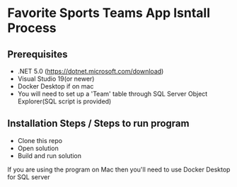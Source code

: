 # Favorite Sports Teams App Isntall Process

## Prerequisites

- .NET 5.0 (https://dotnet.microsoft.com/download)
- Visual Studio 19(or newer)
- Docker Desktop if on mac 
- You will need to set up a 'Team' table through SQL Server Object Explorer(SQL script is provided)

## Installation Steps / Steps to run program

- Clone this repo
- Open solution
- Build and run solution

If you are using the program on Mac then you'll need to use Docker Desktop for SQL server
